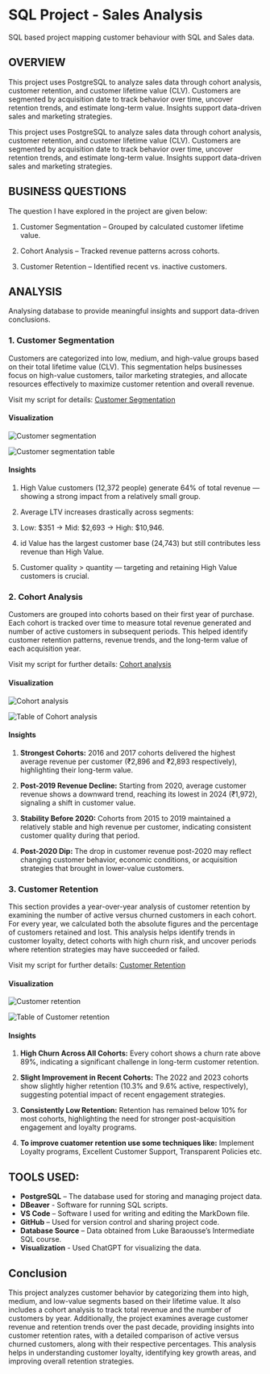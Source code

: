 # SQL Project - Sales Analysis
SQL based project mapping customer behaviour with SQL and Sales data.

## OVERVIEW
This project uses PostgreSQL to analyze sales data through cohort analysis, customer retention, and customer lifetime value (CLV). Customers are segmented by acquisition date to track behavior over time, uncover retention trends, and estimate long-term value. Insights support data-driven sales and marketing strategies.

This project uses PostgreSQL to analyze sales data through cohort analysis, customer retention, and customer lifetime value (CLV). Customers are segmented by acquisition date to track behavior over time, uncover retention trends, and estimate long-term value. Insights support data-driven sales and marketing strategies.


## BUSINESS QUESTIONS
The question I have explored in the project are given below:

1. Customer Segmentation – Grouped by calculated customer lifetime value.

2. Cohort Analysis – Tracked revenue patterns across cohorts.

3. Customer Retention – Identified recent vs. inactive customers.

## ANALYSIS
Analysing database to provide meaningful insights and support data-driven conclusions.

### 1. Customer Segmentation
Customers are categorized into low, medium, and high-value groups based on their total lifetime value (CLV). This segmentation helps businesses focus on high-value customers, tailor marketing strategies, and allocate resources effectively to maximize customer retention and overall revenue.

Visit my script for details:
[Customer Segmentation](customer_ltv.sql)

#### Visualization

![Customer segmentation](images/Customer_segmentation.jpg)

![Customer segmentation table](images/customer_sg_table.png)

#### Insights

1. High Value customers (12,372 people) generate 64% of total revenue — showing a strong impact from a relatively small group.

2. Average LTV increases drastically across segments:

3. Low: $351 → Mid: $2,693 → High: $10,946.

4. id Value has the largest customer base (24,743) but still contributes less revenue than High Value.

5. Customer quality > quantity — targeting and retaining High Value customers is crucial.

### 2. Cohort Analysis
Customers are grouped into cohorts based on their first year of purchase.
Each cohort is tracked over time to measure total revenue generated and number of active customers in subsequent periods.
This helped identify customer retention patterns, revenue trends, and the long-term value of each acquisition year.

Visit my script for further details:
[Cohort analysis](cohort_analysis.sql)

#### Visualization

![Cohort analysis](images/cohort_chart.jpg)

![Table of Cohort analysis](images/cohort_chart_table.png)

#### Insights

1. **Strongest Cohorts:**
2016 and 2017 cohorts delivered the highest average revenue per customer (₹2,896 and ₹2,893 respectively), highlighting their long-term value.

2. **Post-2019 Revenue Decline:**
Starting from 2020, average customer revenue shows a downward trend, reaching its lowest in 2024 (₹1,972), signaling a shift in customer value.

3. **Stability Before 2020:**
Cohorts from 2015 to 2019 maintained a relatively stable and high revenue per customer, indicating consistent customer quality during that period.

4. **Post-2020 Dip:** 
The drop in customer revenue post-2020 may reflect changing customer behavior, economic conditions, or acquisition strategies that brought in lower-value customers.

### 3. Customer Retention
This section provides a year-over-year analysis of customer retention by examining the number of active versus churned customers in each cohort. For every year, we calculated both the absolute figures and the percentage of customers retained and lost. This analysis helps identify trends in customer loyalty, detect cohorts with high churn risk, and uncover periods where retention strategies may have succeeded or failed.

Visit my script for further details:
[Customer Retention](customer_retention.sql)

#### Visualization 

![Customer retention](images/churned_active.jpg)

![Table of Customer retention](image/churned_active_table.png)

#### Insights 

1. **High Churn Across All Cohorts:**
Every cohort shows a churn rate above 89%, indicating a significant challenge in long-term customer retention.

2. **Slight Improvement in Recent Cohorts:**
The 2022 and 2023 cohorts show slightly higher retention (10.3% and 9.6% active, respectively), suggesting potential impact of recent engagement strategies.

3. **Consistently Low Retention:**
Retention has remained below 10% for most cohorts, highlighting the need for stronger post-acquisition engagement and loyalty programs.

4. **To improve cuatomer retention use some techniques like:**
Implement Loyalty programs, Excellent Customer Support, Transparent Policies etc.

## TOOLS USED:

- **PostgreSQL** – The database used for storing and managing project data.
- **DBeaver** - Software for running SQL scripts.
- **VS Code** – Software I used for writing and editing the MarkDown file.  
- **GitHub** – Used for version control and sharing project code.  
- **Database Source** – Data obtained from Luke Baraousse’s Intermediate SQL course. 
- **Visualization** - Used ChatGPT for visualizing the data. 

## Conclusion

This project analyzes customer behavior by categorizing them into high, medium, and low-value segments based on their lifetime value. It also includes a cohort analysis to track total revenue and the number of customers by year. Additionally, the project examines average customer revenue and retention trends over the past decade, providing insights into customer retention rates, with a detailed comparison of active versus churned customers, along with their respective percentages. This analysis helps in understanding customer loyalty, identifying key growth areas, and improving overall retention strategies.
